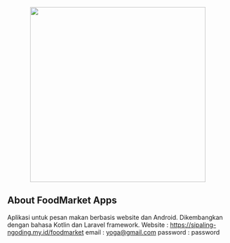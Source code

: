 <p align="center"><a href="https://laravel.com" target="_blank"><img src="https://raw.githubusercontent.com/laravel/art/master/logo-lockup/5%20SVG/2%20CMYK/1%20Full%20Color/laravel-logolockup-cmyk-red.svg" width="400"></a></p>


## About FoodMarket Apps
Aplikasi untuk pesan makan berbasis website dan Android. Dikembangkan dengan bahasa Kotlin dan Laravel framework.
Website : https://sipaling-ngoding.my.id/foodmarket
email : yoga@gmail.com
password : password
